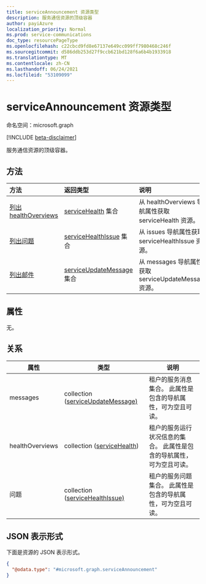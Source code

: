 ```yaml
---
title: serviceAnnouncement 资源类型
description: 服务通信资源的顶级容器
author: payiAzure
localization_priority: Normal
ms.prod: service-communications
doc_type: resourcePageType
ms.openlocfilehash: c22cbcd9fd8e67137e649cc099ff7980468c246f
ms.sourcegitcommit: d586ddb253d27f9ccb621bd128f6a6b4b1933918
ms.translationtype: MT
ms.contentlocale: zh-CN
ms.lasthandoff: 06/24/2021
ms.locfileid: "53109099"
---
```

# <a name="serviceannouncement-resource-type"></a>serviceAnnouncement 资源类型

命名空间：microsoft.graph

[!INCLUDE [beta-disclaimer](../../includes/beta-disclaimer.md)]

服务通信资源的顶级容器。

## <a name="methods"></a>方法
|方法|返回类型|说明|
|:---|:---|:---|
|[列出 healthOverviews](../api/serviceannouncement-list-healthoverviews.md)|[serviceHealth](../resources/servicehealth.md) 集合|从 healthOverviews 导航属性获取 serviceHealth 资源。|
|[列出问题](../api/serviceannouncement-list-issues.md)|[serviceHealthIssue](../resources/servicehealthissue.md) 集合|从 issues 导航属性获取 serviceHealthIssue 资源。|
|[列出邮件](../api/serviceannouncement-list-messages.md)|[serviceUpdateMessage](../resources/serviceupdatemessage.md) 集合|从 messages 导航属性获取 serviceUpdateMessage 资源。|

## <a name="properties"></a>属性
无。

## <a name="relationships"></a>关系
|属性|类型|说明|
|-|-|-|
|messages|collection ([serviceUpdateMessage) ](serviceupdatemessage.md)|租户的服务消息集合。 此属性是包含的导航属性，可为空且可读。|
|healthOverviews|collection ([serviceHealth](servicehealth.md)) |租户的服务运行状况信息的集合。 此属性是包含的导航属性，可为空且可读。|
|问题|collection ([serviceHealthIssue) ](servicehealthissue.md)|租户的服务问题集合。 此属性是包含的导航属性，可为空且可读。|

## <a name="json-representation"></a>JSON 表示形式
下面是资源的 JSON 表示形式。
<!-- {
  "blockType": "resource",
  "keyProperty": "id",
  "@odata.type": "microsoft.graph.serviceAnnouncement",
  "openType": false
}
-->
``` json
{
  "@odata.type": "#microsoft.graph.serviceAnnouncement"
}
```